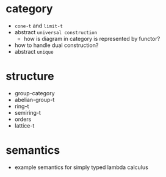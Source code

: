 # category
- `cone-t` and `limit-t`
- abstract `universal construction`
  - how is diagram in category is represented by functor?
- how to handle dual construction?
- abstract `unique`
# structure
- group-category
- abelian-group-t
- ring-t
- semiring-t
- orders
- lattice-t
# semantics
- example semantics for simply typed lambda calculus
